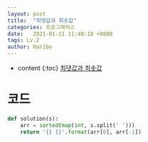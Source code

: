 ```yaml
---
layout: post
title:  "최댓값과 최솟값"
categories: 프로그래머스
date:   2021-01-21 11:40:18 +0800
tags: Lv.2
author: Haribo
---
```


* content
{:toc}
[최댓값과 최솟값](https://school.programmers.co.kr/learn/courses/30/lessons/12939)

# 코드

```python
def solution(s):
    arr = sorted(map(int, s.split(' ')))
    return '{} {}'.format(arr[0], arr[-1])
```

